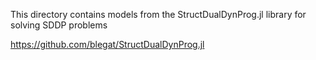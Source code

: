 This directory contains models from the StructDualDynProg.jl library for solving
SDDP problems

https://github.com/blegat/StructDualDynProg.jl
